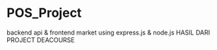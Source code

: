 # POS_Project
backend api &amp; frontend market using express.js &amp; node.js
HASIL DARI PROJECT DEACOURSE
